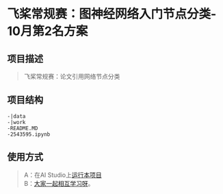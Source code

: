 # 飞桨常规赛：图神经网络入门节点分类- 10月第2名方案
## 项目描述
>飞桨常规赛：论文引用网络节点分类

## 项目结构
> 
```
-|data
-|work
-README.MD
-2543595.ipynb
```
## 使用方式
> A：在AI Studio上[运行本项目](https://aistudio.baidu.com/aistudio/projectdetail/2543595)  
B：[大家一起相互学习呀](https://aistudio.baidu.com/aistudio/usercenter)。
